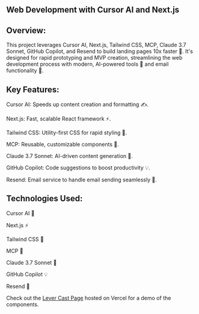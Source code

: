 ## Web Development with Cursor AI and Next.js

## Overview:

This project leverages Cursor AI, Next.js, Tailwind CSS, MCP, Claude 3.7 Sonnet, GitHub Copilot, and Resend to build landing pages 10x faster 🚀. It's designed for rapid prototyping and MVP creation, streamlining the web development process with modern, AI-powered tools 🤖 and email functionality 📧.

## Key Features:

Cursor AI: Speeds up content creation and formatting ✍️.

Next.js: Fast, scalable React framework ⚡.

Tailwind CSS: Utility-first CSS for rapid styling 🎨.

MCP: Reusable, customizable components 🔧.

Claude 3.7 Sonnet: AI-driven content generation 📝.

GitHub Copilot: Code suggestions to boost productivity 💡.

Resend: Email service to handle email sending seamlessly 📧.

## Technologies Used:

Cursor AI 🤖

Next.js ⚡

Tailwind CSS 🎨

MCP 🔧

Claude 3.7 Sonnet 📝

GitHub Copilot 💡

Resend 📧

Check out the [Lever Cast Page](https://lever-cast-landing-ten.vercel.app/) hosted on Vercel for a demo of the components.


